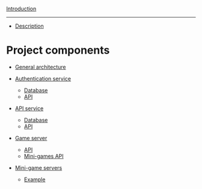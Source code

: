 [Introduction](./introduction.md)

---

- [Description](./description.md)

# Project components

- [General architecture](./architecture.md)

- [Authentication service](./auth/index.md)
    - [Database](./auth/database.md)
    - [API](./auth/api.md)

- [API service](./api/index.md)
    - [Database](./api/database.md)
    - [API]()

- [Game server]()
    - [API]()
    - [Mini-games API]()

- [Mini-game servers]()
    - [Example]()
